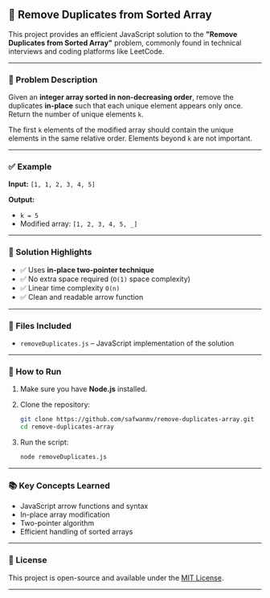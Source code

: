 

## 🚀 Remove Duplicates from Sorted Array

This project provides an efficient JavaScript solution to the **"Remove Duplicates from Sorted Array"** problem, commonly found in technical interviews and coding platforms like LeetCode.

---

### 🧠 Problem Description

Given an **integer array sorted in non-decreasing order**, remove the duplicates **in-place** such that each unique element appears only once. Return the number of unique elements `k`.

The first `k` elements of the modified array should contain the unique elements in the same relative order. Elements beyond `k` are not important.

---

### ✅ Example

**Input:**
`[1, 1, 2, 3, 4, 5]`

**Output:**

* `k = 5`
* Modified array: `[1, 2, 3, 4, 5, _]`

---

### 🔧 Solution Highlights

* ✅ Uses **in-place two-pointer technique**
* ✅ No extra space required (`O(1)` space complexity)
* ✅ Linear time complexity `O(n)`
* ✅ Clean and readable arrow function

---

### 📁 Files Included

* `removeDuplicates.js` – JavaScript implementation of the solution

---

### 🚀 How to Run

1. Make sure you have **Node.js** installed.
2. Clone the repository:

   ```bash
   git clone https://github.com/safwanmv/remove-duplicates-array.git
   cd remove-duplicates-array
   ```
3. Run the script:

   ```bash
   node removeDuplicates.js
   ```

---

### 📚 Key Concepts Learned

* JavaScript arrow functions and syntax
* In-place array modification
* Two-pointer algorithm
* Efficient handling of sorted arrays

---

### 📌 License

This project is open-source and available under the [MIT License](LICENSE).

---


